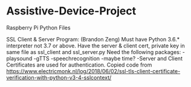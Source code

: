 # Assistive-Device-Project
Raspberry Pi Python Files

SSL Client & Server Program: (Brandon Zeng)
Must have Python 3.6.* interpreter not 3.7 or above.
Have the server & client cert, private key in same file as ssl_client and ssl_server.py
Need the following packages:
  -playsound
  -gTTS
  -speechrecognition
  -maybe time?
-Server and Client Certificates are used for authentication. Copied code from https://www.electricmonk.nl/log/2018/06/02/ssl-tls-client-certificate-verification-with-python-v3-4-sslcontext/


